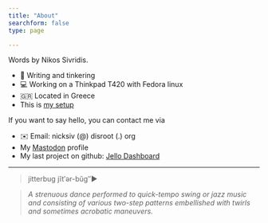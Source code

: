 ```yaml
---
title: "About"
searchform: false
type: page

---
```



Words by Nikos Sivridis.

* 📖 Writing and tinkering
* 💻 Working on a Thinkpad T420 with Fedora linux
* 🇬🇷 Located in Greece
* This is [my setup](../notes/mysetup)

If you want to say hello, you can contact me via

* ✉️ Email: nicksiv (@) disroot (.) org
* My [Mastodon](https://octodon.social/@nicksiv) profile
* My last project on github: [Jello Dashboard](https://github.com/nicksiv/jello-dashboard) 
----

>  jitterbug jĭt′ər-bŭg″►

   > *A strenuous dance performed to quick-tempo swing or jazz music and consisting of various two-step patterns embellished with twirls and sometimes acrobatic maneuvers.*


    



